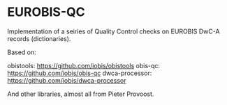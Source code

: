 # EUROBIS-QC

Implementation of a seiries of Quality Control checks on EUROBIS DwC-A records (dictionaries). 

Based on: 

obistools: https://github.com/iobis/obistools
obis-qc: https://github.com/iobis/obis-qc
dwca-processor: https://github.com/iobis/dwca-processor

And other libraries, almost all from Pieter Provoost. 

